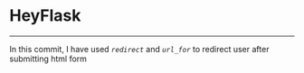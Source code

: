 # HeyFlask
---
In this commit, I have used _`redirect`_ and _`url_for`_
to redirect user after submitting html form
